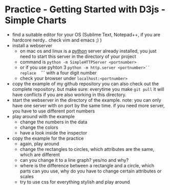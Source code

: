 # Practice - Getting Started with D3js - Simple Charts
* find a suitable editor for your OS (Sublime Text, Notepad++, if you are hardcore nerdy.. check vim and emacs ;) )
* install a webserver
    * on mac os and linux is a [python](https://www.python.org/) server already installed, you just need to start this server in the directory of your project 
    * command is ```python -m SimpleHTTPServer <portnumber>```
    * or if you use pyhton 3 ```python -m http.server <portnumber>``
    replace  ```<portnumber>``` with a four digit number
    * check your browser under  ```localhost:<portnumber>```
* copy the example of my github repository 
    you can also check out the complete repository. but make sure: everytime you make ```git pull``` it will have conflicts if you are also working in this directory.
* start the webserver in the directory of the example. note: you can only have one server with on port by the same time. if you need more server, you have to use different port numbers
* play around with the example  
    - change the numbers in the data
    - change the colors
    - have a look inside the inspector
* copy the example for the practice
    - again, play around
    - change the rectangles to circles, which attributes are the same, which are different
    - can you change it to a line graph? yes/no and why? 
    - where is the difference between a rectangle and a circle, which parts can you use, why do you have to change certain attributes or scales
    - try to use css for everything stylish and play around
